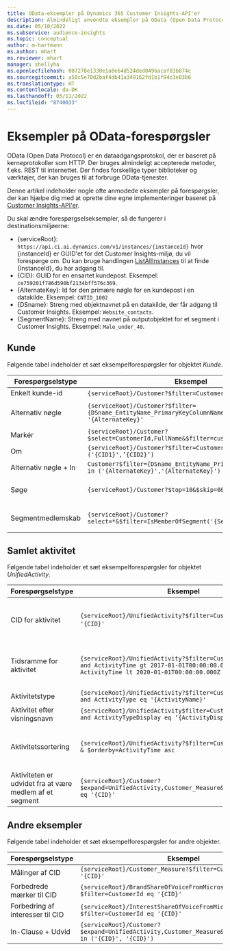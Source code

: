 ```yaml
---
title: OData-eksempler på Dynamics 365 Customer Insights-API'er
description: Almindeligt anvendte eksempler på OData (Open Data Protocol) til at forespørge om Customer Insights-API'er til gennemgang af data.
ms.date: 05/10/2022
ms.subservice: audience-insights
ms.topic: conceptual
author: m-hartmann
ms.author: mhart
ms.reviewer: mhart
manager: shellyha
ms.openlocfilehash: 007278e1330e1a8e64d524ded8496acaf83b874c
ms.sourcegitcommit: a50c5e70d2baf4db41a349162fd1b1f84c3e03b6
ms.translationtype: HT
ms.contentlocale: da-DK
ms.lasthandoff: 05/11/2022
ms.locfileid: "8740033"
---
```

# <a name="odata-query-examples"></a>Eksempler på OData-forespørgsler

OData (Open Data Protocol) er en dataadgangsprotokol, der er baseret på kerneprotokoller som HTTP. Der bruges almindeligt accepterede metoder, f.eks. REST til internettet. Der findes forskellige typer biblioteker og værktøjer, der kan bruges til at forbruge OData-tjenester.

Denne artikel indeholder nogle ofte anmodede eksempler på forespørgsler, der kan hjælpe dig med at oprette dine egne implementeringer baseret på [Customer Insights-API'er](apis.md).

Du skal ændre forespørgselseksempler, så de fungerer i destinationsmiljøerne: 

- {serviceRoot}: `https://api.ci.ai.dynamics.com/v1/instances/{instanceId}` hvor {instanceId} er GUID'et for det Customer Insights-miljø, du vil forespørge om. Du kan bruge handlingen [ListAllInstances](https://developer.ci.ai.dynamics.com/api-details#api=CustomerInsights&operation=Get-all-instances) til at finde {InstanceId}, du har adgang til.
- {CID}: GUID for en ensartet kundepost. Eksempel: `ce759201f786d590bf2134bff576c369`.
- {AlternateKey}: Id for den primære nøgle for en kundepost i en datakilde. Eksempel: `CNTID_1002`
- {DSname}: Streng med objektnavnet på en datakilde, der får adgang til Customer Insights. Eksempel: `Website_contacts`.
- {SegmentName}: Streng med navnet på outputobjektet for et segment i Customer Insights. Eksempel: `Male_under_40`.

## <a name="customer"></a>Kunde

Følgende tabel indeholder et sæt eksempelforespørgsler for objektet *Kunde*.


|Forespørgselstype |Eksempel  | Bemærk  |
|---------|---------|---------|
|Enkelt kunde-id     | `{serviceRoot}/Customer?$filter=CustomerId eq '{CID}'`          |  |
|Alternativ nøgle    | `{serviceRoot}/Customer?$filter={DSname_EntityName_PrimaryKeyColumnName} eq '{AlternateKey}' `         |  Alternative nøgler bliver ved med at være i objektet Samlet kunde       |
|Markér   | `{serviceRoot}/Customer?$select=CustomerId,FullName&$filter=customerid eq '1'`        |         |
|Om    | `{serviceRoot}/Customer?$filter=CustomerId in ('{CID1}',’{CID2}’)`        |         |
|Alternativ nøgle + In   | `Customer?$filter={DSname_EntityName_PrimaryKeyColumnName} in ('{AlternateKey}','{AlternateKey}')`         |         |
|Søge  | `{serviceRoot}/Customer?$top=10&$skip=0&$search="string"`        |   Returnerer de 10 bedste resultater for en søgestreng      |
|Segmentmedlemskab  | `{serviceRoot}/Customer?select=*&$filter=IsMemberOfSegment('{SegmentName}')&$top=10  `     | Returnerer et antal rækker fra segmenteringsobjektet.      |

## <a name="unified-activity"></a>Samlet aktivitet

Følgende tabel indeholder et sæt eksempelforespørgsler for objektet *UnifiedActivity*.

|Forespørgselstype |Eksempel  | Bemærk  |
|---------|---------|---------|
|CID for aktivitet     | `{serviceRoot}/UnifiedActivity?$filter=CustomerId eq '{CID}'`          | Viser aktiviteter for en bestemt kundeprofil |
|Tidsramme for aktivitet    | `{serviceRoot}/UnifiedActivity?$filter=CustomerId eq '{CID}' and ActivityTime gt 2017-01-01T00:00:00.000Z and ActivityTime lt 2020-01-01T00:00:00.000Z`     |  Aktiviteter for en kundeprofil i en tidsramme       |
|Aktivitetstype    |   `{serviceRoot}/UnifiedActivity?$filter=CustomerId eq '{CID}' and ActivityType eq '{ActivityName}'`        |         |
|Aktivitet efter visningsnavn     | `{serviceRoot}/UnifiedActivity$filter=CustomerId eq ‘{CID}’ and ActivityTypeDisplay eq ‘{ActivityDisplayName}’ `        | |
|Aktivitetssortering    | `{serviceRoot}/UnifiedActivity?$filter=CustomerId eq ‘{CID}’ & $orderby=ActivityTime asc`     |  Sortér aktiviteter stigende eller faldende       |
|Aktiviteten er udvidet fra at være medlem af et segment  |   `{serviceRoot}/Customer?$expand=UnifiedActivity,Customer_Measure&$filter=CustomerId eq '{CID}'`     |         |

## <a name="other-examples"></a>Andre eksempler

Følgende tabel indeholder et sæt eksempelforespørgsler for andre objekter.

|Forespørgselstype |Eksempel  | Bemærk  |
|---------|---------|---------|
|Målinger af CID    | `{serviceRoot}/Customer_Measure?$filter=CustomerId eq '{CID}'`          |  |
|Forbedrede mærker til CID    | `{serviceRoot}/BrandShareOfVoiceFromMicrosoft?$filter=CustomerId eq '{CID}'`  |       |
|Forbedring af interesser til CID    |   `{serviceRoot}/InterestShareOfVoiceFromMicrosoft?$filter=CustomerId eq '{CID}'`       |         |
|In-Clause + Udvid     | `{serviceRoot}/Customer?$expand=UnifiedActivity,Customer_Measure&$filter=CustomerId in ('{CID}', '{CID}')`         | |
